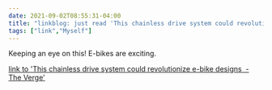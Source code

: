 ```yaml
---
date: 2021-09-02T08:55:31-04:00
title: "linkblog: just read 'This chainless drive system could revolutionize e-bike designs  - The Verge'"
tags: ["link","Myself"]
---
```

Keeping an eye on this! E-bikes are exciting.
 
[link to 'This chainless drive system could revolutionize e-bike designs  - The Verge'](https://www.theverge.com/2021/9/2/22653697/schaeffler-free-drive-e-bike-system-chainless)
